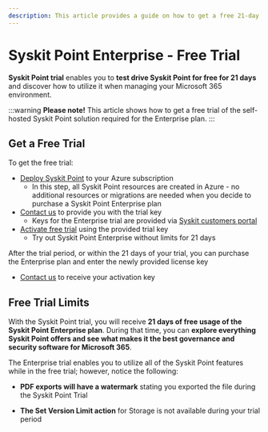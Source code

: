 ```yaml
---
description: This article provides a guide on how to get a free 21-day trial of the Syskit Point Enterprise plan.
---
```


# Syskit Point Enterprise - Free Trial

**Syskit Point trial** enables you to **test drive Syskit Point for free for 21 days** and discover how to utilize it when managing your Microsoft 365 environment. 

:::warning
**Please note!**&#x20;
This article shows how to get a free trial of the self-hosted Syskit Point solution required for the Enterprise plan.
:::

## Get a Free Trial

To get the free trial:

* [Deploy Syskit Point](../deployment/overview.md) to your Azure subscription 
   * In this step, all Syskit Point resources are created in Azure - no additional resources or migrations are needed when you decide to purchase a Syskit Point Enterprise plan
* [Contact us](https://www.syskit.com/contact-us/) to provide you with the trial key
    * Keys for the Enterprise trial are provided via [Syskit customers portal](https://my.syskit.com/)
* [Activate free trial](activate-syskit-point.md) using the provided trial key
    * Try out Syskit Point Enterprise without limits for 21 days

After the trial period, or within the 21 days of your trial, you can purchase the Enterprise plan and enter the newly provided license key
   * [Contact us](https://www.syskit.com/company/contact-us) to receive your activation key

## Free Trial Limits

With the Syskit Point trial, you will receive **21 days of free usage of the Syskit Point Enterprise plan**. During that time, you can **explore everything Syskit Point offers and see what makes it the best governance and security software for Microsoft 365**. 

The Enterprise trial enables you to utilize all of the Syskit Point features while in the free trial; however, notice the following:

* **PDF exports will have a watermark** stating you exported the file during the Syskit Point Trial

* **The Set Version Limit action** for Storage is not available during your trial period 